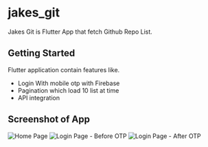 # jakes_git

Jakes Git is Flutter App that fetch Github Repo List.

## Getting Started

Flutter application contain features like.
- Login With mobile otp with Firebase
- Pagination which load 10 list at time
- API integration
## Screenshot of App
![Home Page](https://user-images.githubusercontent.com/51056125/134654817-f7a3b1b1-a15f-4285-96fb-70aadf11af4b.jpg)
![Login Page - Before OTP](https://user-images.githubusercontent.com/51056125/134655246-aa80b958-34f0-4a57-8ae6-3a26b3f420e3.jpg)
![Login Page - After OTP](https://user-images.githubusercontent.com/51056125/134655357-4aa25d66-643d-4bcc-8a5b-bfc865514b51.jpg)

